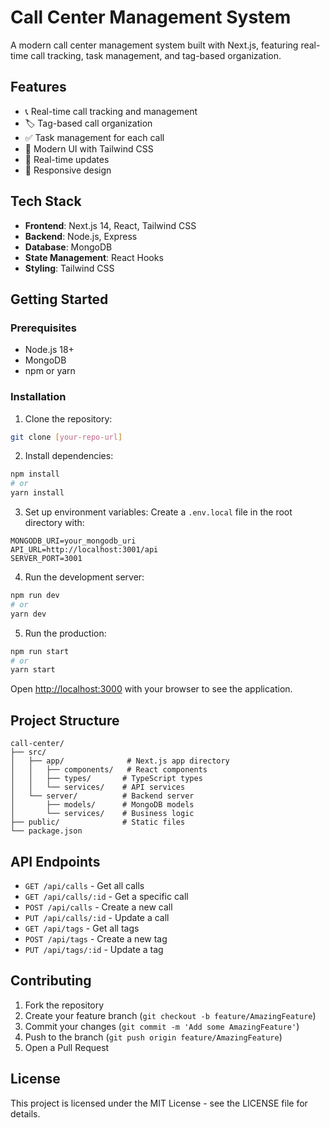 # Call Center Management System

A modern call center management system built with Next.js, featuring real-time call tracking, task management, and tag-based organization.

## Features

- 📞 Real-time call tracking and management
- 🏷️ Tag-based call organization
- ✅ Task management for each call
- 🎨 Modern UI with Tailwind CSS
- 🔄 Real-time updates
- 📱 Responsive design

## Tech Stack

- **Frontend**: Next.js 14, React, Tailwind CSS
- **Backend**: Node.js, Express
- **Database**: MongoDB
- **State Management**: React Hooks
- **Styling**: Tailwind CSS

## Getting Started

### Prerequisites

- Node.js 18+ 
- MongoDB
- npm or yarn

### Installation

1. Clone the repository:
```bash
git clone [your-repo-url]
```

2. Install dependencies:
```bash
npm install
# or
yarn install
```

3. Set up environment variables:
Create a `.env.local` file in the root directory with:
```
MONGODB_URI=your_mongodb_uri
API_URL=http://localhost:3001/api
SERVER_PORT=3001
```

4. Run the development server:
```bash
npm run dev
# or
yarn dev
```

5. Run the production:
```bash
npm run start
# or
yarn start
```

Open [http://localhost:3000](http://localhost:3000) with your browser to see the application.

## Project Structure

```
call-center/
├── src/
│   ├── app/              # Next.js app directory
│   │   ├── components/   # React components
│   │   ├── types/       # TypeScript types
│   │   └── services/    # API services
│   └── server/          # Backend server
│       ├── models/      # MongoDB models
│       └── services/    # Business logic
├── public/              # Static files
└── package.json
```

## API Endpoints

- `GET /api/calls` - Get all calls
- `GET /api/calls/:id` - Get a specific call
- `POST /api/calls` - Create a new call
- `PUT /api/calls/:id` - Update a call
- `GET /api/tags` - Get all tags
- `POST /api/tags` - Create a new tag
- `PUT /api/tags/:id` - Update a tag

## Contributing

1. Fork the repository
2. Create your feature branch (`git checkout -b feature/AmazingFeature`)
3. Commit your changes (`git commit -m 'Add some AmazingFeature'`)
4. Push to the branch (`git push origin feature/AmazingFeature`)
5. Open a Pull Request

## License

This project is licensed under the MIT License - see the LICENSE file for details.
